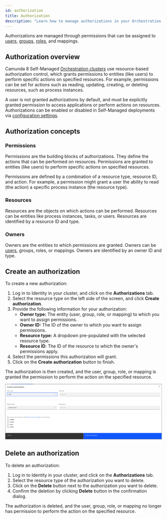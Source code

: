 ```yaml
---
id: authorization
title: Authorization
description: "Learn how to manage authorizations in your Orchestration cluster."
---
```


Authorizations are managed through permissions that can be assigned to [users](user.md), [groups](group.md), [roles](role.md), and mappings.

## Authorization overview

Camunda 8 Self-Managed [Orchestration clusters](/self-managed/reference-architecture/reference-architecture.md#orchestration-cluster) use resource-based authorization control, which grants permissions to entities (like users) to perform specific actions on specified resources. For example, permissions can be set for actions such as reading, updating, creating, or deleting resources, such as process instances.

A user is not granted authorizations by default, and must be explicitly granted permission to access applications or perform actions on resources. Authorizations can be enabled or disabled in Self-Managed deployments via [configuration settings](/self-managed/identity/configuration/identity-configuration-overview.md).

## Authorization concepts

### Permissions

Permissions are the building blocks of authorizations. They define the actions that can be performed on resources. Permissions are granted to entities (like users) to perform specific actions on specified resources.

Permissions are defined by a combination of a resource type, resource ID, and action. For example, a permission might grant a user the ability to read (the action) a specific process instance (the resource type).

### Resources

Resources are the objects on which actions can be performed. Resources can be entities like process instances, tasks, or users. Resources are identified by a resource ID and type.

### Owners

Owners are the entities to which permissions are granted. Owners can be [users](user.md), groups, roles, or mappings. Owners are identified by an owner ID and type.

## Create an authorization

To create a new authorization:

1. Log in to Identity in your cluster, and click on the **Authorizations** tab.
2. Select the resource type on the left side of the screen, and click **Create authorization**.
3. Provide the following information for your authorization:
   - **Owner type:** The entity (user, group, role, or mapping) to which you want to assign permissions.
   - **Owner ID:** The ID of the owner to which you want to assign permissions.
   - **Resource type:** A dropdown pre-populated with the selected resource type.
   - **Resource ID**: The ID of the resource to which the owner's permissions apply.
4. Select the permissions this authorization will grant.
5. Click on the **Create authorization** button to finish.

The authorization is then created, and the user, group, role, or mapping is granted the permission to perform the action on the specified resource.

![identity-create-authorization-tab](./img/create-authorization-tab.png)

## Delete an authorization

To delete an authorization:

1. Log in to Identity in your cluster, and click on the **Authorizations** tab.
2. Select the resource type of the authorization you want to delete.
3. Click on the **Delete** button next to the authorization you want to delete.
4. Confirm the deletion by clicking **Delete** button in the confirmation dialog.

The authorization is deleted, and the user, group, role, or mapping no longer has permission to perform the action on the specified resource.
